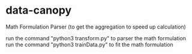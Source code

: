 # data-canopy
Math Formulation Parser (to get the aggregation to speed up calculation)

run the command "python3 transform.py" to parser the math formulation
run the command "python3 trainData.py" to fit the math formulation
